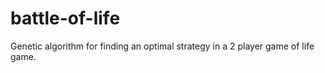 battle-of-life
==============

Genetic algorithm for finding an optimal strategy in a 2 player game of life game.
